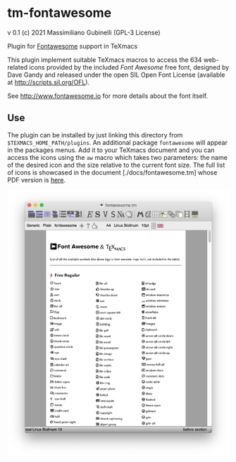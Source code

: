 # tm-fontawesome

 v 0.1
 (c) 2021 Massimiliano Gubinelli (GPL-3 License)

Plugin for [Fontawesome](http://www.fontawesome.io) support in TeXmacs

This plugin implement suitable TeXmacs macros to access the 634 web-related icons 
provided by the included _Font Awesome_ free font, designed by Dave Gandy and released under
the open SIL Open Font License (available at http://scripts.sil.org/OFL).

See http://www.fontawesome.io for more details about the font itself.

## Use

The plugin can be installed by just linking this directory from `$TEXMACS_HOME_PATH/plugins`. An additional package `fontawesome` will appear in the packages menus. Add it to your TeXmacs document and you can access the icons
using the `aw` macro which takes two parameters: the name of the desired icon and the size relative to the current font size.
The full list of icons is showcased in the document [./docs/fontawesome.tm] whose PDF version
is [here](./docs/fontawesome.pdf).

![screenshot](./screenshot.png)

